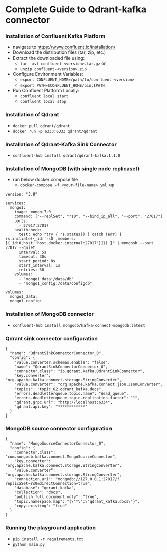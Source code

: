 # Complete Guide to Qdrant-kafka connector

### Installation of Confluent Kafka Platform

- navigate to https://www.confluent.io/installation/
- Download the distribution files (tar, zip, etc.)
- Extract the downloaded file using:
  - `tar -xvf confluent-<version>.tar.gz` or
  - `unzip confluent-<version>.zip`
- Configure Environment Variables:
  - `export CONFLUENT_HOME=/path/to/confluent-<version>`
  - `export PATH=$CONFLUENT_HOME/bin:$PATH`
- Run Confluent Platform Locally:
  - `confluent local start`
  - `confluent local stop`

### Installation of Qdrant

- `docker pull qdrant/qdrant` 
- `docker run -p 6333:6333 qdrant/qdrant`

### Installation of Qdrant-Kafka Sink Connector

- `confluent-hub install qdrant/qdrant-kafka:1.1.0 `

### Installation of MongoDB (with single node replicaset)

- run below docker compose file
  - `docker-compose -f <your-file-name>.yml up`
```
version: "3.8"

services:
  mongo1:
    image: mongo:7.0
    command: ["--replSet", "rs0", "--bind_ip_all", "--port", "27017"]
    ports:
      - 27017:27017
    healthcheck:
      test: echo "try { rs.status() } catch (err) { rs.initiate({_id:'rs0',members:[{_id:0,host:'host.docker.internal:27017'}]}) }" | mongosh --port 27017 --quiet
      interval: 5s
      timeout: 30s
      start_period: 0s
      start_interval: 1s
      retries: 30
    volumes:
      - "mongo1_data:/data/db"
      - "mongo1_config:/data/configdb"

volumes:
  mongo1_data:
  mongo1_config:
```

### Installation of MongoDB connector

- `confluent-hub install mongodb/kafka-connect-mongodb:latest`

### Qdrant sink connector configuration

```
{
  "name": "QdrantSinkConnectorConnector_0",
  "config": {
    "value.converter.schemas.enable": "false",
    "name": "QdrantSinkConnectorConnector_0",
    "connector.class": "io.qdrant.kafka.QdrantSinkConnector",
    "key.converter": "org.apache.kafka.connect.storage.StringConverter",
    "value.converter": "org.apache.kafka.connect.json.JsonConverter",
    "topics": "topic_62,qdrant_kafka.docs",
    "errors.deadletterqueue.topic.name": "dead_queue",
    "errors.deadletterqueue.topic.replication.factor": "1",
    "qdrant.grpc.url": "http://localhost:6334",
    "qdrant.api.key": "************"
  }
}
```

### MongoDB source connector configuration

```
{
  "name": "MongoSourceConnectorConnector_0",
  "config": {
    "connector.class": "com.mongodb.kafka.connect.MongoSourceConnector",
    "key.converter": "org.apache.kafka.connect.storage.StringConverter",
    "value.converter": "org.apache.kafka.connect.storage.StringConverter",
    "connection.uri": "mongodb://127.0.0.1:27017/?replicaSet=rs0&directConnection=true",
    "database": "qdrant_kafka",
    "collection": "docs",
    "publish.full.document.only": "true",
    "topic.namespace.map": "{\"*\":\"qdrant_kafka.docs\"}",
    "copy.existing": "true"
  }
}
```

### Running the playground application
- `pip install -r requirememts.txt`
- `python main.py`